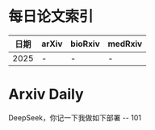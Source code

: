 # 每日论文索引

| 日期 | arXiv | bioRxiv | medRxiv |
|------|-------|---------|---------|
| 2025 | - | - | - |





















































































































































































































































































































# Arxiv Daily


DeepSeek，你记一下我做如下部署 -- 101
